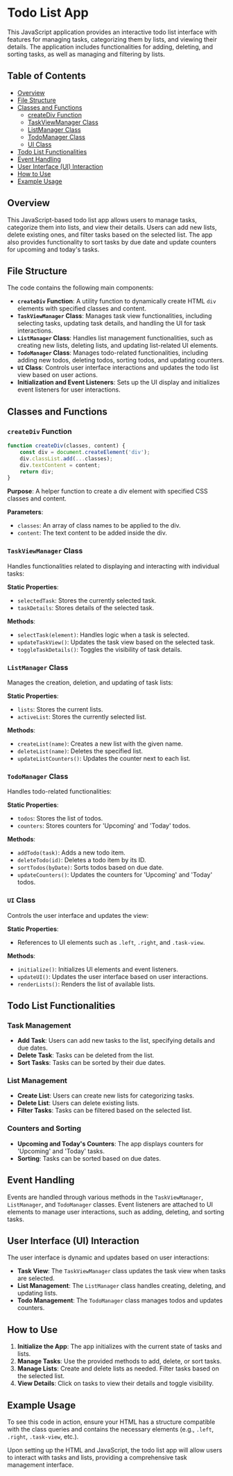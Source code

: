 # Todo List App

This JavaScript application provides an interactive todo list interface with features for managing tasks, categorizing them by lists, and viewing their details. The application includes functionalities for adding, deleting, and sorting tasks, as well as managing and filtering by lists.

## Table of Contents

- [Overview](#overview)
- [File Structure](#file-structure)
- [Classes and Functions](#classes-and-functions)
  - [createDiv Function](#creatediv-function)
  - [TaskViewManager Class](#taskviewmanager-class)
  - [ListManager Class](#listmanager-class)
  - [TodoManager Class](#todomanager-class)
  - [UI Class](#ui-class)
- [Todo List Functionalities](#todo-list-functionalities)
- [Event Handling](#event-handling)
- [User Interface (UI) Interaction](#user-interface-ui-interaction)
- [How to Use](#how-to-use)
- [Example Usage](#example-usage)

## Overview

This JavaScript-based todo list app allows users to manage tasks, categorize them into lists, and view their details. Users can add new lists, delete existing ones, and filter tasks based on the selected list. The app also provides functionality to sort tasks by due date and update counters for upcoming and today's tasks.

## File Structure

The code contains the following main components:

- **`createDiv` Function**: A utility function to dynamically create HTML `div` elements with specified classes and content.
- **`TaskViewManager` Class**: Manages task view functionalities, including selecting tasks, updating task details, and handling the UI for task interactions.
- **`ListManager` Class**: Handles list management functionalities, such as creating new lists, deleting lists, and updating list-related UI elements.
- **`TodoManager` Class**: Manages todo-related functionalities, including adding new todos, deleting todos, sorting todos, and updating counters.
- **`UI` Class**: Controls user interface interactions and updates the todo list view based on user actions.
- **Initialization and Event Listeners**: Sets up the UI display and initializes event listeners for user interactions.

## Classes and Functions

### `createDiv` Function

```javascript
function createDiv(classes, content) {
    const div = document.createElement('div');
    div.classList.add(...classes);
    div.textContent = content;
    return div;
}
```

**Purpose**: A helper function to create a div element with specified CSS classes and content.

**Parameters**:

- `classes`: An array of class names to be applied to the div.
- `content`: The text content to be added inside the div.

### `TaskViewManager` Class

Handles functionalities related to displaying and interacting with individual tasks:

**Static Properties**:
- `selectedTask`: Stores the currently selected task.
- `taskDetails`: Stores details of the selected task.

**Methods**:
- `selectTask(element)`: Handles logic when a task is selected.
- `updateTaskView()`: Updates the task view based on the selected task.
- `toggleTaskDetails()`: Toggles the visibility of task details.

### `ListManager` Class

Manages the creation, deletion, and updating of task lists:

**Static Properties**:
- `lists`: Stores the current lists.
- `activeList`: Stores the currently selected list.

**Methods**:
- `createList(name)`: Creates a new list with the given name.
- `deleteList(name)`: Deletes the specified list.
- `updateListCounters()`: Updates the counter next to each list.

### `TodoManager` Class

Handles todo-related functionalities:

**Static Properties**:
- `todos`: Stores the list of todos.
- `counters`: Stores counters for 'Upcoming' and 'Today' todos.

**Methods**:
- `addTodo(task)`: Adds a new todo item.
- `deleteTodo(id)`: Deletes a todo item by its ID.
- `sortTodos(byDate)`: Sorts todos based on due date.
- `updateCounters()`: Updates the counters for 'Upcoming' and 'Today' todos.

### `UI` Class

Controls the user interface and updates the view:

**Static Properties**:
- References to UI elements such as `.left`, `.right`, and `.task-view`.

**Methods**:
- `initialize()`: Initializes UI elements and event listeners.
- `updateUI()`: Updates the user interface based on user interactions.
- `renderLists()`: Renders the list of available lists.

## Todo List Functionalities

### Task Management

- **Add Task**: Users can add new tasks to the list, specifying details and due dates.
- **Delete Task**: Tasks can be deleted from the list.
- **Sort Tasks**: Tasks can be sorted by their due dates.

### List Management

- **Create List**: Users can create new lists for categorizing tasks.
- **Delete List**: Users can delete existing lists.
- **Filter Tasks**: Tasks can be filtered based on the selected list.

### Counters and Sorting

- **Upcoming and Today's Counters**: The app displays counters for 'Upcoming' and 'Today' tasks.
- **Sorting**: Tasks can be sorted based on due dates.

## Event Handling

Events are handled through various methods in the `TaskViewManager`, `ListManager`, and `TodoManager` classes. Event listeners are attached to UI elements to manage user interactions, such as adding, deleting, and sorting tasks.

## User Interface (UI) Interaction

The user interface is dynamic and updates based on user interactions:

- **Task View**: The `TaskViewManager` class updates the task view when tasks are selected.
- **List Management**: The `ListManager` class handles creating, deleting, and updating lists.
- **Todo Management**: The `TodoManager` class manages todos and updates counters.

## How to Use

1. **Initialize the App**: The app initializes with the current state of tasks and lists.
2. **Manage Tasks**: Use the provided methods to add, delete, or sort tasks.
3. **Manage Lists**: Create and delete lists as needed. Filter tasks based on the selected list.
4. **View Details**: Click on tasks to view their details and toggle visibility.

## Example Usage

To see this code in action, ensure your HTML has a structure compatible with the class queries and contains the necessary elements (e.g., `.left`, `.right`, `.task-view`, etc.).

Upon setting up the HTML and JavaScript, the todo list app will allow users to interact with tasks and lists, providing a comprehensive task management interface.
